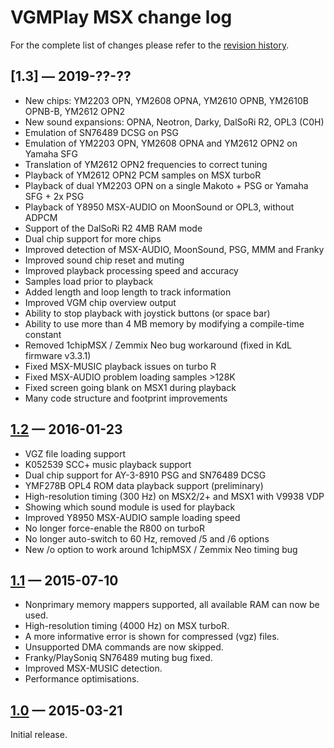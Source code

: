 VGMPlay MSX change log
======================

For the complete list of changes please refer to the
[revision history](https://bitbucket.org/grauw/vgmplay-msx/commits/all).

[1.3] — 2019-??-??
------------------

  * New chips: YM2203 OPN, YM2608 OPNA, YM2610 OPNB, YM2610B OPNB-B, YM2612 OPN2
  * New sound expansions: OPNA, Neotron, Darky, DalSoRi R2, OPL3 (C0H)
  * Emulation of SN76489 DCSG on PSG
  * Emulation of YM2203 OPN, YM2608 OPNA and YM2612 OPN2 on Yamaha SFG
  * Translation of YM2612 OPN2 frequencies to correct tuning
  * Playback of YM2612 OPN2 PCM samples on MSX turboR
  * Playback of dual YM2203 OPN on a single Makoto + PSG or Yamaha SFG + 2x PSG
  * Playback of Y8950 MSX-AUDIO on MoonSound or OPL3, without ADPCM
  * Support of the DalSoRi R2 4MB RAM mode
  * Dual chip support for more chips
  * Improved detection of MSX-AUDIO, MoonSound, PSG, MMM and Franky
  * Improved sound chip reset and muting
  * Improved playback processing speed and accuracy
  * Samples load prior to playback
  * Added length and loop length to track information
  * Improved VGM chip overview output
  * Ability to stop playback with joystick buttons (or space bar)
  * Ability to use more than 4 MB memory by modifying a compile-time constant
  * Removed 1chipMSX / Zemmix Neo bug workaround (fixed in KdL firmware v3.3.1)
  * Fixed MSX-MUSIC playback issues on turbo R
  * Fixed MSX-AUDIO problem loading samples >128K
  * Fixed screen going blank on MSX1 during playback
  * Many code structure and footprint improvements

[1.2] — 2016-01-23
------------------

  * VGZ file loading support
  * K052539 SCC+ music playback support
  * Dual chip support for AY-3-8910 PSG and SN76489 DCSG
  * YMF278B OPL4 ROM data playback support (preliminary)
  * High-resolution timing (300 Hz) on MSX2/2+ and MSX1 with V9938 VDP
  * Showing which sound module is used for playback
  * Improved Y8950 MSX-AUDIO sample loading speed
  * No longer force-enable the R800 on turboR
  * No longer auto-switch to 60 Hz, removed /5 and /6 options
  * New /o option to work around 1chipMSX / Zemmix Neo timing bug

[1.1] — 2015-07-10
------------------

  * Nonprimary memory mappers supported, all available RAM can now be used.
  * High-resolution timing (4000 Hz) on MSX turboR.
  * A more informative error is shown for compressed (vgz) files.
  * Unsupported DMA commands are now skipped.
  * Franky/PlaySoniq SN76489 muting bug fixed.
  * Improved MSX-MUSIC detection.
  * Performance optimisations.

[1.0] — 2015-03-21
------------------

Initial release.


[1.2]: https://bitbucket.org/grauw/vgmplay-msx/commits/tag/release-1.2
[1.1]: https://bitbucket.org/grauw/vgmplay-msx/commits/tag/release-1.1
[1.0]: https://bitbucket.org/grauw/vgmplay-msx/commits/tag/release-1.0
